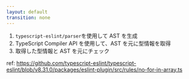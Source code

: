 ```yaml
---
layout: default
transition: none
---
```


<style scoped>
.slidev-vclick-hidden {
  display: none;
}
</style>

<section-title title="型情報 Lint ルールの仕組み" />

<div class="_bullet my-10">

1. `typescript-eslint/parser`を使用して AST を生成
2. TypeScript Compiler API を使用して、AST を元に型情報を取得
3. 取得した型情報と AST を元にチェック

</div>

ref: https://github.com/typescript-eslint/typescript-eslint/blob/v8.31.0/packages/eslint-plugin/src/rules/no-for-in-array.ts

<!-- 
このようになります。

かなりざっくりですが、`typescript-eslint/parser`を使用して TypeScript コードを parse し、AST を生成すると、TypeScript Compiler API を使用して、その AST の型情報を取得します。  
そして、取得した型情報と AST を元にチェックするといった感じです。  

この仕組みの都合上、型情報を使用したリンティングの速度は、型チェックの速度とほぼ同じまで落ちてしまうという代償を伴いますが、より強力なリンティングを行うことが可能になります。

紹介した`no-for-in-array`というルールは比較的小規模のコードで実装されているので、実際のコードなどもみてみると面白いと思います。

型情報 Lint ルールの概要について触れたところで、実際にルールの開発に移ります。
-->
